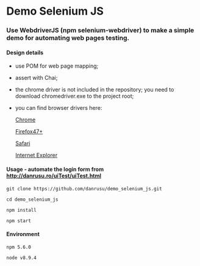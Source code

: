 # Demo Selenium JS

### Use WebdriverJS (npm selenium-webdriver) to make a simple demo for automating web pages testing.

#### Design details

 - use POM for web page mapping;
 
 - assert with Chai;
 
 - the chrome driver is not included in the repository; you need to download chromedriver.exe to the project root;
 
 - you can find browser drivers here:
 
    [Chrome](http://chromedriver.storage.googleapis.com/index.html)
      
    [Firefox47+](https://github.com/mozilla/geckodriver/releases/)
      
    [Safari](https://developer.apple.com/library/content/releasenotes/General/WhatsNewInSafari/Articles/Safari_11_1.html)
      
    [Internet Explorer](http://selenium-release.storage.googleapis.com/index.html)

#### Usage - automate the login form from http://danrusu.ro/uiTest/uiTest.html

    git clone https://github.com/danrusu/demo_selenium_js.git

    cd demo_selenium_js

    npm install

    npm start

#### Environment

    npm 5.6.0

    node v8.9.4
